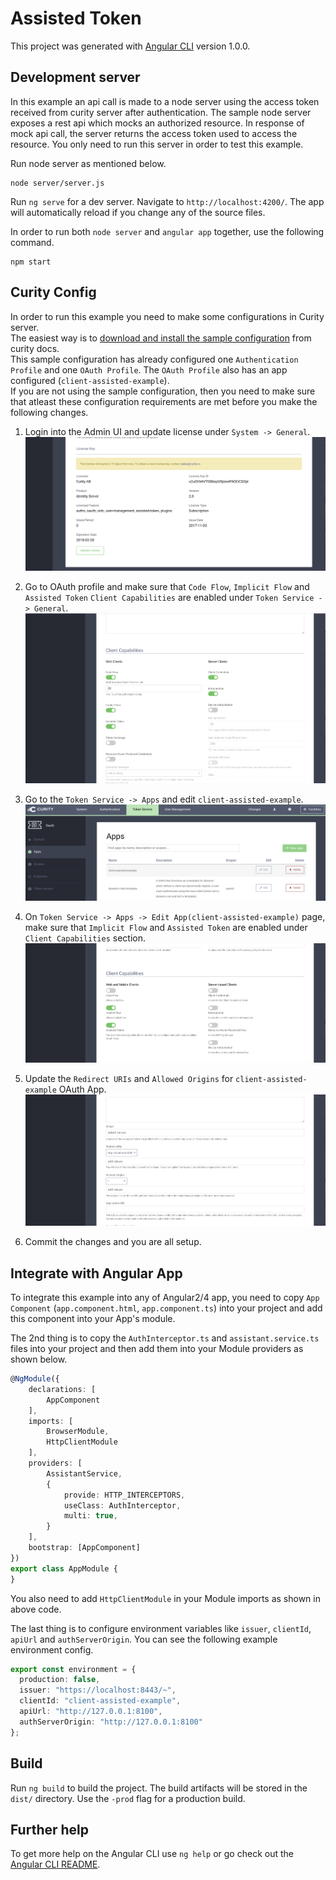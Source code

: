 # Assisted Token

This project was generated with [Angular CLI](https://github.com/angular/angular-cli) version 1.0.0.

## Development server
In this example an api call is made to a node server using the access token received from curity server after authentication.
The sample node server exposes a rest api which mocks an authorized resource. In response of mock api call, the server returns the access token used to access the resource.
You only need to run this server in order to test this example.

Run node server as mentioned below.
```nodemon
node server/server.js
```


Run `ng serve` for a dev server. Navigate to `http://localhost:4200/`. The app will automatically reload if you change any of the source files.


In order to run both `node server` and `angular app` together, use the following command.

```nodemon
npm start
``` 

## Curity Config
In order to run this example you need to make some configurations in Curity server.    
The easiest way is to [download and install the sample configuration](https://developer.curity.io/release/2.3.1/configuration-samples) from curity docs.   
This sample configuration has already configured one `Authentication Profile` and one `OAuth Profile`. The `OAuth Profile` also has an app configured (`client-assisted-example`).   
If you are not using the sample configuration, then you need to make sure that atleast these configuration requirements are met before you make the following changes.    

1. Login into the Admin UI and update license under `System -> General`.
    ![image](./docs/images/license.png)
     
2. Go to OAuth profile and make sure that `Code Flow`, `Implicit Flow` and `Assisted Token` `Client Capabilities` are enabled under `Token Service -> General`.
    ![image](./docs/images/client-capabilities.png)
    
3. Go to the `Token Service -> Apps` and edit `client-assisted-example`.
    ![image](./docs/images/oauth-apps.png)   

4. On `Token Service -> Apps -> Edit App(client-assisted-example)` page, make sure that  `Implicit Flow` and `Assisted Token` are enabled under `Client Capabilities` section.
    ![image](./docs/images/oauth-app1.png)  
    

5. Update the `Redirect URIs` and `Allowed Origins` for `client-assisted-example` OAuth App.
    ![image](./docs/images/oauth-app2.png)   
       
6. Commit the changes and you are all setup.    
    

## Integrate with Angular App  
To integrate this example into any of Angular2/4 app, you need to copy `App Component` (`app.component.html`, `app.component.ts`) into your project and add this component into your App's module.    

The 2nd thing is to copy the `AuthInterceptor.ts` and `assistant.service.ts` files into your project and then add them into your Module providers as shown below.

```typescript
@NgModule({
    declarations: [
        AppComponent
    ],
    imports: [
        BrowserModule,
        HttpClientModule
    ],
    providers: [
        AssistantService,
        {
            provide: HTTP_INTERCEPTORS,
            useClass: AuthInterceptor,
            multi: true,
        }
    ],
    bootstrap: [AppComponent]
})
export class AppModule {
}
``` 

You also need to add `HttpClientModule` in your Module imports as shown in above code.

The last thing is to configure environment variables like `issuer`, `clientId`, `apiUrl` and `authServerOrigin`.
You can see the following example environment config.

```typescript
export const environment = {
  production: false,
  issuer: "https://localhost:8443/~",
  clientId: "client-assisted-example",
  apiUrl: "http://127.0.0.1:8100",
  authServerOrigin: "http://127.0.0.1:8100"
};
```

## Build

Run `ng build` to build the project. The build artifacts will be stored in the `dist/` directory. Use the `-prod` flag for a production build.

## Further help

To get more help on the Angular CLI use `ng help` or go check out the [Angular CLI README](https://github.com/angular/angular-cli/blob/master/README.md).
